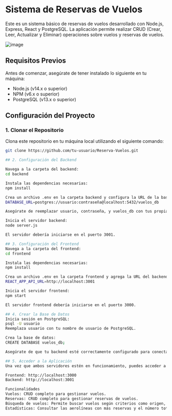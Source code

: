 # Sistema de Reservas de Vuelos

Este es un sistema básico de reservas de vuelos desarrollado con Node.js, Express, React y PostgreSQL. La aplicación permite realizar CRUD (Crear, Leer, Actualizar y Eliminar) operaciones sobre vuelos y reservas de vuelos.

![image](https://github.com/user-attachments/assets/159a288b-99bc-4d03-a64d-874171eece36)



## Requisitos Previos

Antes de comenzar, asegúrate de tener instalado lo siguiente en tu máquina:

- Node.js (v14.x o superior)
- NPM (v6.x o superior)
- PostgreSQL (v13.x o superior)

## Configuración del Proyecto

### 1. Clonar el Repositorio

Clona este repositorio en tu máquina local utilizando el siguiente comando:

```bash
git clone https://github.com/tu-usuario/Reserva-Vuelos.git

## 2. Configuración del Backend

Navega a la carpeta del backend:
cd backend

Instala las dependencias necesarias:
npm install

Crea un archivo .env en la carpeta backend y configura la URL de la base de datos de PostgreSQL:
DATABASE_URL=postgres://usuario:contraseña@localhost:5432/vuelos_db

Asegúrate de reemplazar usuario, contraseña, y vuelos_db con tus propias credenciales y el nombre de tu base de datos.

Inicia el servidor backend:
node server.js

El servidor debería iniciarse en el puerto 3001.

## 3. Configuración del Frontend
Navega a la carpeta del frontend:
cd frontend

Instala las dependencias necesarias:
npm install

Crea un archivo .env en la carpeta frontend y agrega la URL del backend:
REACT_APP_API_URL=http://localhost:3001

Inicia el servidor frontend:
npm start

El servidor frontend debería iniciarse en el puerto 3000.

## 4. Crear la Base de Datos
Inicia sesión en PostgreSQL:
psql -U usuario
Reemplaza usuario con tu nombre de usuario de PostgreSQL.

Crea la base de datos:
CREATE DATABASE vuelos_db;

Asegúrate de que tu backend esté correctamente configurado para conectarse a esta base de datos, como se describe en el archivo .env del backend.

## 5. Acceder a la Aplicación
Una vez que ambos servidores estén en funcionamiento, puedes acceder a la aplicación en tu navegador:

Frontend: http://localhost:3000
Backend: http://localhost:3001

Funcionalidades
Vuelos: CRUD completo para gestionar vuelos.
Reservas: CRUD completo para gestionar reservas de vuelos.
Búsqueda de vuelos: Permite buscar vuelos según criterios como origen, destino y fechas.
Estadísticas: Consultar las aerolíneas con más reservas y el número total de aerolíneas registradas.
